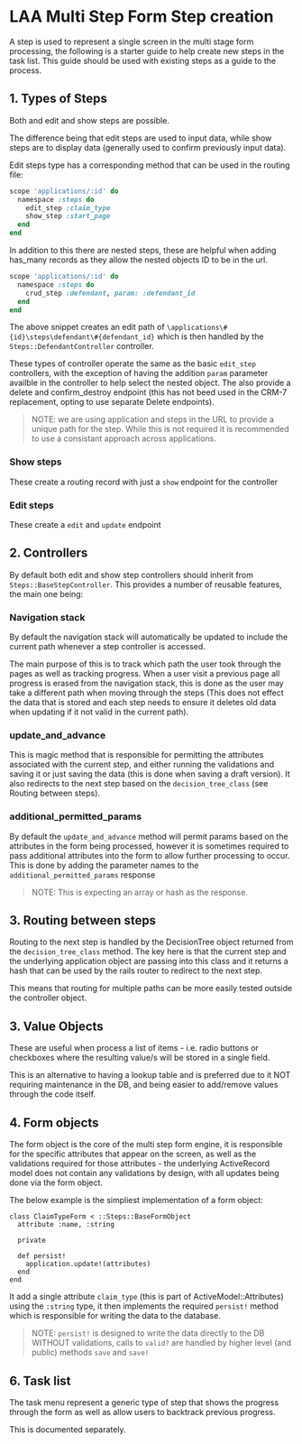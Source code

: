 # LAA Multi Step Form Step creation

A step is used to represent a single screen in the multi stage form
processing, the following is a starter guide to help create new steps
in the task list. This guide should be used with existing steps as a
guide to the process.

## 1. Types of Steps

Both and edit and show steps are possible.

The difference being that edit steps are used to input data, while show steps
are to display data (generally used to confirm previously input data).

Edit steps type has a corresponding method that can be used in the routing file:

```ruby
scope 'applications/:id' do
  namespace :steps do
    edit_step :claim_type
    show_step :start_page
  end
end
```

In addition to this there are nested steps, these are helpful when adding
has_many records as they allow the nested objects ID to be in the url.

```ruby
scope 'applications/:id' do
  namespace :steps do
    crud_step :defendant, param: :defendant_id
  end
end
```
The above snippet creates an edit path of
`\applications\#{id}\steps\defendant\#{defendant_id}`
which is then handled by the `Steps::DefendantController` controller.

These types of controller operate the same as the basic `edit_step`
controllers, with the exception of having the addition `param` parameter
availble in the controller to help select the nested object. The also
provide a delete and confirm_destroy endpoint (this has not beed used
in the CRM-7 replacement, opting to use separate Delete endpoints).

> NOTE: we are using application and steps in the URL to provide a unique path
> for the step. While this is not required it is recommended to use a consistant
> approach across applications.

### Show steps

These create a routing record with just a `show` endpoint for the controller

### Edit steps

These create a `edit` and `update` endpoint

## 2. Controllers

By default both edit and show step controllers should inherit from
`Steps::BaseStepController`. This provides a number of reusable features, the main
one being:

### Navigation stack

By default the navigation stack will automatically be updated to include the
current path whenever a step controller is accessed.

The main purpose of this is to track which path the user took through the pages
as well as tracking progress. When a user visit a previous page all progress is
erased from the navigation stack, this is done as the user may take a different
path when moving through the steps (This does not effect the data that is stored
and each step needs to ensure it deletes old data when updating if it not valid
in the current path).

### update_and_advance

This is magic method that is responsible for permitting the attributes associated
with the current step, and either running the validations and saving it or just
saving the data (this is done when saving a draft version). It also redirects to
the next step based on the `decision_tree_class` (see Routing between steps).

### additional_permitted_params

By default the `update_and_advance` method will permit params based on the attributes
in the form being processed, however it is sometimes required to pass additional
attributes into the form to allow further processing to occur. This is done by
adding the parameter names to the `additional_permitted_params` response

> NOTE: This is expecting an array or hash as the response.

## 3. Routing between steps

Routing to the next step is handled by the DecisionTree object returned from the
`decision_tree_class` method. The key here is that the current step and the
underlying application object are passing into this class and it returns a
hash that can be used by the rails router to redirect to the next step.

This means that routing for multiple paths can be more easily tested outside
the controller object.

## 3. Value Objects

These are useful when process a list of items - i.e. radio buttons or checkboxes
where the resulting value/s will be stored in a single field.

This is an alternative to having a lookup table and is preferred due to it NOT
requiring maintenance in the DB, and being easier to add/remove values through
the code itself.

## 4. Form objects

The form object is the core of the multi step form engine, it is responsible for
the specific attributes that appear on the screen, as well as the validations
required for those attributes - the underlying ActiveRecord model does not contain
any validations by design, with all updates being done via the form object.

The below example is the simpliest implementation of a form object:

```
class ClaimTypeForm < ::Steps::BaseFormObject
  attribute :name, :string

  private

  def persist!
    application.update!(attributes)
  end
end
```

It add a single attribute `claim_type` (this is part of ActiveModel::Attributes)
using the `:string` type, it then implements the required `persist!` method which
is responsible for writing the data to the database.

> NOTE: `persist!` is designed to write the data directly to the DB WITHOUT validations,
> calls to `valid?` are handled by higher level (and public) methods `save` and `save!`

## 6. Task list

The task menu represent a generic type of step that shows the progress
through the form as well as allow users to backtrack previous progress.

This is documented separately.
